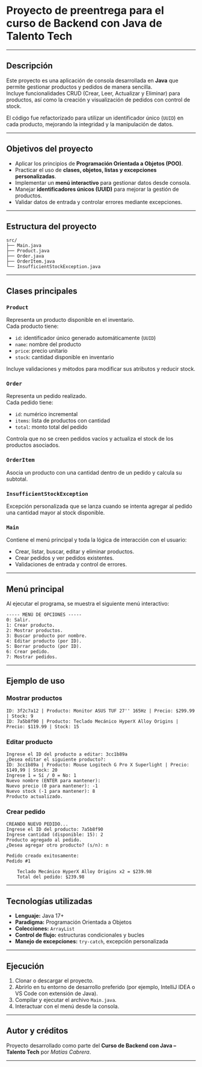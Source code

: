 # Proyecto de preentrega para el curso de Backend con Java de Talento Tech

---

## Descripción

Este proyecto es una aplicación de consola desarrollada en **Java** que permite gestionar productos y pedidos de manera sencilla.  
Incluye funcionalidades CRUD (Crear, Leer, Actualizar y Eliminar) para productos, así como la creación y visualización de pedidos con control de stock.

El código fue refactorizado para utilizar un identificador único (`UUID`) en cada producto, mejorando la integridad y la manipulación de datos.

---

## Objetivos del proyecto

- Aplicar los principios de **Programación Orientada a Objetos (POO)**.
- Practicar el uso de **clases, objetos, listas y excepciones personalizadas**.
- Implementar un **menú interactivo** para gestionar datos desde consola.
- Manejar **identificadores únicos (UUID)** para mejorar la gestión de productos.
- Validar datos de entrada y controlar errores mediante excepciones.

---

## Estructura del proyecto

```
src/
├── Main.java
├── Product.java
├── Order.java
├── OrderItem.java
└── InsufficientStockException.java
```


---

## Clases principales

### `Product`
Representa un producto disponible en el inventario.  
Cada producto tiene:
- `id`: identificador único generado automáticamente (`UUID`)
- `name`: nombre del producto
- `price`: precio unitario
- `stock`: cantidad disponible en inventario

Incluye validaciones y métodos para modificar sus atributos y reducir stock.

### `Order`
Representa un pedido realizado.  
Cada pedido tiene:
- `id`: numérico incremental
- `items`: lista de productos con cantidad
- `total`: monto total del pedido

Controla que no se creen pedidos vacíos y actualiza el stock de los productos asociados.

### `OrderItem`
Asocia un producto con una cantidad dentro de un pedido y calcula su subtotal.

### `InsufficientStockException`
Excepción personalizada que se lanza cuando se intenta agregar al pedido una cantidad mayor al stock disponible.

### `Main`
Contiene el menú principal y toda la lógica de interacción con el usuario:
- Crear, listar, buscar, editar y eliminar productos.
- Crear pedidos y ver pedidos existentes.
- Validaciones de entrada y control de errores.

---

## Menú principal

Al ejecutar el programa, se muestra el siguiente menú interactivo:

```
----- MENÚ DE OPCIONES -----
0: Salir.
1: Crear producto.
2: Mostrar productos.
3: Buscar producto por nombre.
4: Editar producto (por ID).
5: Borrar producto (por ID).
6: Crear pedido.
7: Mostrar pedidos.
```


---

## Ejemplo de uso

### Mostrar productos

```
ID: 3f2c7a12 | Producto: Monitor ASUS TUF 27'' 165Hz | Precio: $299.99 | Stock: 9
ID: 7a5b8f90 | Producto: Teclado Mecánico HyperX Alloy Origins | Precio: $119.99 | Stock: 15
```

### Editar producto

```
Ingrese el ID del producto a editar: 3cc1b89a
¿Desea editar el siguiente producto?:
ID: 3cc1b89a | Producto: Mouse Logitech G Pro X Superlight | Precio: $149,99 | Stock: 20
Ingrese 1 = Sí / 0 = No: 1
Nuevo nombre (ENTER para mantener):
Nuevo precio (0 para mantener): -1
Nuevo stock (-1 para mantener): 8
Producto actualizado.
```


### Crear pedido

```
CREANDO NUEVO PEDIDO...
Ingrese el ID del producto: 7a5b8f90
Ingrese cantidad (disponible: 15): 2
Producto agregado al pedido.
¿Desea agregar otro producto? (s/n): n

Pedido creado exitosamente:
Pedido #1

    Teclado Mecánico HyperX Alloy Origins x2 = $239.98
    Total del pedido: $239.98
```


---

## Tecnologías utilizadas

- **Lenguaje:** Java 17+
- **Paradigma:** Programación Orientada a Objetos
- **Colecciones:** `ArrayList`
- **Control de flujo:** estructuras condicionales y bucles
- **Manejo de excepciones:** `try-catch`, excepción personalizada

---

## Ejecución

1. Clonar o descargar el proyecto.
2. Abrirlo en tu entorno de desarrollo preferido (por ejemplo, IntelliJ IDEA o VS Code con extensión de Java).
3. Compilar y ejecutar el archivo `Main.java`.
4. Interactuar con el menú desde la consola.

---

## Autor y créditos

Proyecto desarrollado como parte del **Curso de Backend con Java – Talento Tech** por *Matías Cabrera*.

---
